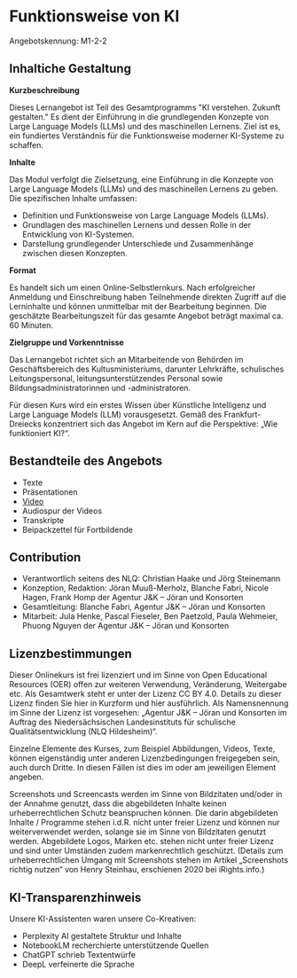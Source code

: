 # Funktionsweise von KI
Angebotskennung: M1-2-2

## Inhaltiche Gestaltung

**Kurzbeschreibung**

Dieses Lernangebot ist Teil des Gesamtprogramms "KI verstehen. Zukunft gestalten." Es dient der Einführung in die grundlegenden Konzepte von Large Language Models (LLMs) und des maschinellen Lernens. Ziel ist es, ein fundiertes Verständnis für die Funktionsweise moderner KI-Systeme zu schaffen.

**Inhalte**

Das Modul verfolgt die Zielsetzung, eine Einführung in die Konzepte von Large Language Models (LLMs) und des maschinellen Lernens zu geben. Die spezifischen Inhalte umfassen:

* Definition und Funktionsweise von Large Language Models (LLMs).
* Grundlagen des maschinellen Lernens und dessen Rolle in der Entwicklung von KI-Systemen.
* Darstellung grundlegender Unterschiede und Zusammenhänge zwischen diesen Konzepten.

**Format**

Es handelt sich um einen Online-Selbstlernkurs. Nach erfolgreicher Anmeldung und Einschreibung haben Teilnehmende direkten Zugriff auf die Lerninhalte und können unmittelbar mit der Bearbeitung beginnen. Die geschätzte Bearbeitungszeit für das gesamte Angebot beträgt maximal ca. 60 Minuten.

**Zielgruppe und Vorkenntnisse**

Das Lernangebot richtet sich an Mitarbeitende von Behörden im Geschäftsbereich des Kultusministeriums, darunter Lehrkräfte, schulisches Leitungspersonal, leitungsunterstützendes Personal sowie Bildungsadministratorinnen und -administratoren.

Für diesen Kurs wird ein erstes Wissen über Künstliche Intelligenz und Large Language Models (LLM) vorausgesetzt. Gemäß des Frankfurt-Dreiecks konzentriert sich das Angebot im Kern auf die Perspektive: „Wie funktioniert KI?“.


## Bestandteile des Angebots

- Texte
- Präsentationen
- [Video](https://speicher.nibis.de/s/Sy9jytM3eAJKPXC) 
- Audiospur der Videos
- Transkripte
- Beipackzettel für Fortbildende


## Contribution

- Verantwortlich seitens des NLQ: Christian Haake und Jörg Steinemann 
- Konzeption, Redaktion: Jöran Muuß-Merholz, Blanche Fabri, Nicole Hagen, Frank Homp der Agentur J&K – Jöran und Konsorten
- Gesamtleitung: Blanche Fabri, Agentur J&K – Jöran und Konsorten
- Mitarbeit: Jula Henke, Pascal Fieseler, Ben Paetzold, Paula Wehmeier, Phuong Nguyen der Agentur J&K – Jöran und Konsorten

## Lizenzbestimmungen

Dieser Onlinekurs ist frei lizenziert und im Sinne von Open Educational Resources (OER) offen zur weiteren Verwendung, Veränderung, Weitergabe etc. Als Gesamtwerk steht er unter der Lizenz CC BY 4.0. Details zu dieser Lizenz finden Sie hier in Kurzform und hier ausführlich. Als Namensnennung im Sinne der Lizenz ist vorgesehen: „Agentur J&K – Jöran und Konsorten im Auftrag des Niedersächsischen Landesinstituts für schulische Qualitätsentwicklung (NLQ Hildesheim)“.

Einzelne Elemente des Kurses, zum Beispiel Abbildungen, Videos, Texte, können eigenständig unter anderen Lizenzbedingungen freigegeben sein, auch durch Dritte. In diesen Fällen ist dies im oder am jeweiligen Element angeben.

Screenshots und Screencasts werden im Sinne von Bildzitaten und/oder in der Annahme genutzt, dass die abgebildeten Inhalte keinen urheberrechtlichen Schutz beanspruchen können. Die darin abgebildeten Inhalte / Programme stehen i.d.R. nicht unter freier Lizenz und können nur weiterverwendet werden, solange sie im Sinne von Bildzitaten genutzt werden. Abgebildete Logos, Marken etc. stehen nicht unter freier Lizenz und sind unter Umständen zudem markenrechtlich geschützt. (Details zum urheberrechtlichen Umgang mit Screenshots stehen im Artikel „Screenshots richtig nutzen“ von Henry Steinhau, erschienen 2020 bei iRights.info.)

## KI-Transparenzhinweis

Unsere KI-Assistenten waren unsere Co-Kreativen:
- Perplexity AI gestaltete Struktur und Inhalte
- NotebookLM recherchierte unterstützende Quellen
- ChatGPT schrieb Textentwürfe
- DeepL verfeinerte die Sprache
